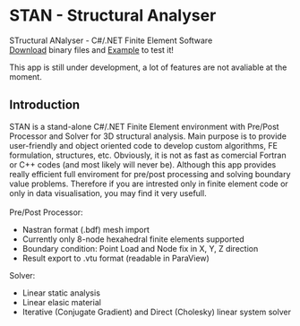 # STAN - Structural Analyser
STructural ANalyser - C#/.NET Finite Element Software\
[Download](https://github.com/galuszkm/STAN/raw/main/bin/STAN_binary.zip) binary files and [Example](https://github.com/galuszkm/STAN/raw/main/examples/Example1.zip) to test it!

This app is still under development, a lot of features are not avaliable at the moment.

## Introduction
STAN is a stand-alone C#/.NET Finite Element environment with Pre/Post Processor and Solver for 3D structural analysis.
Main purpose is to provide user-friendly and object oriented code to develop custom algorithms, FE formulation, structures, etc.
Obviously, it is not as fast as comercial Fortran or C++ codes (and most likely will never be).
Although this app provides really efficient full enviroment for pre/post processing and solving boundary value problems.
Therefore if you are intrested only in finite element code or only in data visualisation, you may find it very usefull.\
<br>Pre/Post Processor:</br>
  * Nastran format (.bdf) mesh import
  * Currently only 8-node hexahedral finite elements supported
  * Boundary condition: Point Load and Node fix in X, Y, Z direction
  * Result export to .vtu format (readable in ParaView)
  
Solver:
 * Linear static analysis
 * Linear elasic material
 * Iterative (Conjugate Gradient) and Direct (Cholesky) linear system solver
